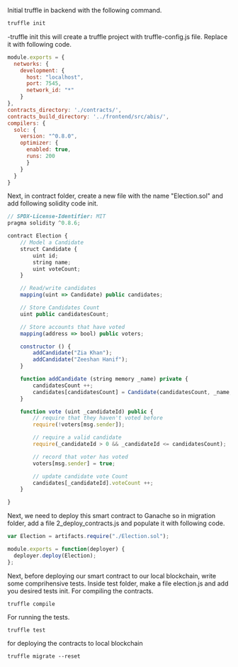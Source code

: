 Initial truffle in backend with the following command. <br />
```javascript
truffle init
```

-truffle init this will create a truffle project with truffle-config.js file. Replace it with following code.

```javascript
module.exports = {
  networks: {
    development: {
      host: "localhost",
      port: 7545,
      network_id: "*"
    }
},
contracts_directory: './contracts/',
contracts_build_directory: '../frontend/src/abis/',
compilers: {
  solc: {
    version: "^0.8.0",
    optimizer: {
      enabled: true,
      runs: 200
      }
    }
  }
}
```

Next, in contract folder, create a new file with the name "Election.sol" and add following solidity code init.

```javascript
// SPDX-License-Identifier: MIT
pragma solidity ^0.8.6;

contract Election {
    // Model a Candidate
    struct Candidate {
        uint id;
        string name;
        uint voteCount;
    }

    // Read/write candidates
    mapping(uint => Candidate) public candidates;

    // Store Candidates Count
    uint public candidatesCount;

    // Store accounts that have voted
    mapping(address => bool) public voters;

    constructor () {
        addCandidate("Zia Khan");
        addCandidate("Zeeshan Hanif");
    }

    function addCandidate (string memory _name) private {
        candidatesCount ++;
        candidates[candidatesCount] = Candidate(candidatesCount, _name, 0);
    }

    function vote (uint _candidateId) public {
        // require that they haven't voted before
        require(!voters[msg.sender]);

        // require a valid candidate
        require(_candidateId > 0 && _candidateId <= candidatesCount);

        // record that voter has voted
        voters[msg.sender] = true;

        // update candidate vote Count
        candidates[_candidateId].voteCount ++;
    }

}
```
Next, we need to deploy this smart contract to Ganache so in migration folder, add a file 2_deploy_contracts.js and populate it with following code.

```javascript
var Election = artifacts.require("./Election.sol");

module.exports = function(deployer) {
  deployer.deploy(Election);
};
```

Next, before deploying our smart contract to our local blockchain, write some comprihensive tests. Inside test folder, make a file election.js and add you desired tests init.
For compiling the contracts.
```
truffle compile
```
For running the tests.
```
truffle test
```
for deploying the contracts to local blockchain
```
truffle migrate --reset
```

